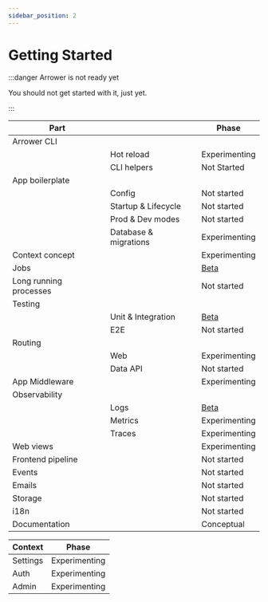 ```yaml
---
sidebar_position: 2
---
```


# Getting Started

:::danger Arrower is not ready yet

You should not get started with it, just yet.

:::


| Part                   |                       | Phase                                |
|------------------------|-----------------------|--------------------------------------|
| Arrower CLI            |                       |                                      |
|                        | Hot reload            | Experimenting                        |
|                        | CLI helpers           | Not Started                          |
| App boilerplate        |                       |                                      |
|                        | Config                | Not started                          |
|                        | Startup & Lifecycle   | Not started                          |
|                        | Prod & Dev modes      | Not started                          |
|                        | Database & migrations | Experimenting                        |
| Context concept        |                       | Experimenting                        |
| Jobs                   |                       | [Beta](basics/jobs)                  |
| Long running processes |                       | Not started                          |
| Testing                |                       |                                      |
|                        | Unit & Integration    | [Beta](basics/testing)               |
|                        | E2E                   | Not started                          |
| Routing                |                       |                                      |
|                        | Web                   | Experimenting                        |
|                        | Data API              | Not started                          |
| App Middleware         |                       | Experimenting                        |
| Observability          |                       |                                      |
|                        | Logs                  | [Beta](basics/observability/logging) |
|                        | Metrics               | Experimenting                        |
|                        | Traces                | Experimenting                        |
| Web views              |                       | Experimenting                        |
| Frontend pipeline      |                       | Not started                          |
| Events                 |                       | Not started                          |
| Emails                 |                       | Not started                          |
| Storage                |                       | Not started                          |
| i18n                   |                       | Not started                          |
| Documentation          |                       | Conceptual                           |




| Context       | Phase          |
|---------------|----------------|
| Settings      | Experimenting  |
| Auth          | Experimenting  |
| Admin         | Experimenting  |
